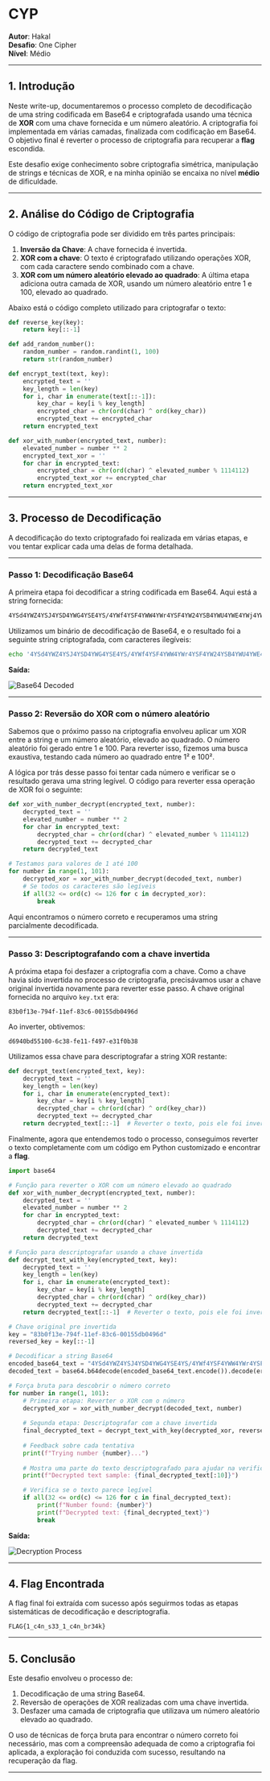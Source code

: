 # **CYP**

**Autor**: Hakal  
**Desafio**: One Cipher  
**Nível**: Médio  

---

## **1. Introdução**

Neste write-up, documentaremos o processo completo de decodificação de uma string codificada em Base64 e criptografada usando uma técnica de **XOR** com uma chave fornecida e um número aleatório. A criptografia foi implementada em várias camadas, finalizada com codificação em Base64. O objetivo final é reverter o processo de criptografia para recuperar a **flag** escondida.

Este desafio exige conhecimento sobre criptografia simétrica, manipulação de strings e técnicas de XOR, e na minha opinião se encaixa no nível **médio** de dificuldade.

---

## **2. Análise do Código de Criptografia**

O código de criptografia pode ser dividido em três partes principais:

1. **Inversão da Chave**: A chave fornecida é invertida.
2. **XOR com a chave**: O texto é criptografado utilizando operações XOR, com cada caractere sendo combinado com a chave.
3. **XOR com um número aleatório elevado ao quadrado**: A última etapa adiciona outra camada de XOR, usando um número aleatório entre 1 e 100, elevado ao quadrado.

Abaixo está o código completo utilizado para criptografar o texto:

```python
def reverse_key(key):
    return key[::-1]

def add_random_number():
    random_number = random.randint(1, 100)
    return str(random_number)

def encrypt_text(text, key):
    encrypted_text = ''
    key_length = len(key)
    for i, char in enumerate(text[::-1]):
        key_char = key[i % key_length]
        encrypted_char = chr(ord(char) ^ ord(key_char))
        encrypted_text += encrypted_char
    return encrypted_text

def xor_with_number(encrypted_text, number):
    elevated_number = number ** 2
    encrypted_text_xor = ''
    for char in encrypted_text:
        encrypted_char = chr(ord(char) ^ elevated_number % 1114112)
        encrypted_text_xor += encrypted_char
    return encrypted_text_xor
```

---

## **3. Processo de Decodificação**

A decodificação do texto criptografado foi realizada em várias etapas, e vou tentar explicar cada uma delas de forma detalhada.

---

### **Passo 1: Decodificação Base64**

A primeira etapa foi decodificar a string codificada em Base64. Aqui está a string fornecida:

```bash
4YSd4YWZ4YSJ4YSD4YWG4YSE4YS/4YWf4YSF4YWW4YWr4YSF4YW24YSB4YWU4YWE4YWj4YWH4YWW4YSC4YWq4YSE4YWS4YSl4YWx4YWx4YW1
```

Utilizamos um binário de decodificação de Base64, e o resultado foi a seguinte string criptografada, com caracteres ilegíveis:


```bash
echo '4YSd4YWZ4YSJ4YSD4YWG4YSE4YS/4YWf4YSF4YWW4YWr4YSF4YW24YSB4YWU4YWE4YWj4YWH4YWW4YSC4YWq4YSE4YWS4YSl4YWx4YWx4YW1' | base64 -d
```

**Saída:**

![Base64 Decoded](1.png)

---

### **Passo 2: Reversão do XOR com o número aleatório**

Sabemos que o próximo passo na criptografia envolveu aplicar um XOR entre a string e um número aleatório, elevado ao quadrado. O número aleatório foi gerado entre 1 e 100. Para reverter isso, fizemos uma busca exaustiva, testando cada número ao quadrado entre 1² e 100².

A lógica por trás desse passo foi tentar cada número e verificar se o resultado gerava uma string legível. O código para reverter essa operação de XOR foi o seguinte:

```python
def xor_with_number_decrypt(encrypted_text, number):
    decrypted_text = ''
    elevated_number = number ** 2
    for char in encrypted_text:
        decrypted_char = chr(ord(char) ^ elevated_number % 1114112)
        decrypted_text += decrypted_char
    return decrypted_text

# Testamos para valores de 1 até 100
for number in range(1, 101):
    decrypted_xor = xor_with_number_decrypt(decoded_text, number)
    # Se todos os caracteres são legíveis
    if all(32 <= ord(c) <= 126 for c in decrypted_xor):
        break
```

Aqui encontramos o número correto e recuperamos uma string parcialmente decodificada.

---

### **Passo 3: Descriptografando com a chave invertida**

A próxima etapa foi desfazer a criptografia com a chave. Como a chave havia sido invertida no processo de criptografia, precisávamos usar a chave original invertida novamente para reverter esse passo. A chave original fornecida no arquivo `key.txt` era:

```
83b0f13e-794f-11ef-83c6-00155db0496d
```

Ao inverter, obtivemos:

```
d6940bd55100-6c38-fe11-f497-e31f0b38
```

Utilizamos essa chave para descriptografar a string XOR restante:

```python
def decrypt_text(encrypted_text, key):
    decrypted_text = ''
    key_length = len(key)
    for i, char in enumerate(encrypted_text):
        key_char = key[i % key_length]
        decrypted_char = chr(ord(char) ^ ord(key_char))
        decrypted_text += decrypted_char
    return decrypted_text[::-1]  # Reverter o texto, pois ele foi invertido na criptografia
```

Finalmente, agora que entendemos todo o processo, conseguimos reverter o texto completamente com um código em Python customizado e encontrar a **flag**.

```python
import base64

# Função para reverter o XOR com um número elevado ao quadrado
def xor_with_number_decrypt(encrypted_text, number):
    decrypted_text = ''
    elevated_number = number ** 2
    for char in encrypted_text:
        decrypted_char = chr(ord(char) ^ elevated_number % 1114112)
        decrypted_text += decrypted_char
    return decrypted_text

# Função para descriptografar usando a chave invertida
def decrypt_text_with_key(encrypted_text, key):
    decrypted_text = ''
    key_length = len(key)
    for i, char in enumerate(encrypted_text):
        key_char = key[i % key_length]
        decrypted_char = chr(ord(char) ^ ord(key_char))
        decrypted_text += decrypted_char
    return decrypted_text[::-1]  # Reverter o texto, pois ele foi invertido na criptografia

# Chave original pre invertida
key = "83b0f13e-794f-11ef-83c6-00155db0496d"
reversed_key = key[::-1]

# Decodificar a string Base64
encoded_base64_text = "4YSd4YWZ4YSJ4YSD4YWG4YSE4YS/4YWf4YSF4YWW4YWr4YSF4YW24YSB4YWU4YWE4YWj4YWH4YWW4YSC4YWq4YSE4YWS4YSl4YWx4YWx4YW1"
decoded_text = base64.b64decode(encoded_base64_text.encode()).decode(errors='ignore')

# Força bruta para descobrir o número correto
for number in range(1, 101):
    # Primeira etapa: Reverter o XOR com o número
    decrypted_xor = xor_with_number_decrypt(decoded_text, number)
    
    # Segunda etapa: Descriptografar com a chave invertida
    final_decrypted_text = decrypt_text_with_key(decrypted_xor, reversed_key)
    
    # Feedback sobre cada tentativa
    print(f"Trying number {number}...")
    
    # Mostra uma parte do texto descriptografado para ajudar na verificação
    print(f"Decrypted text sample: {final_decrypted_text[:10]}")

    # Verifica se o texto parece legível
    if all(32 <= ord(c) <= 126 for c in final_decrypted_text):
        print(f"Number found: {number}")
        print(f"Decrypted text: {final_decrypted_text}")
        break
```

**Saída:**

![Decryption Process](2.png)

---

## **4. Flag Encontrada**

A flag final foi extraída com sucesso após seguirmos todas as etapas sistemáticas de decodificação e descriptografia.

```
FLAG{1_c4n_s33_1_c4n_br34k}
```

---

## **5. Conclusão**

Este desafio envolveu o processo de:

1. Decodificação de uma string Base64.
2. Reversão de operações de XOR realizadas com uma chave invertida.
3. Desfazer uma camada de criptografia que utilizava um número aleatório elevado ao quadrado.

O uso de técnicas de força bruta para encontrar o número correto foi necessário, mas com a compreensão adequada de como a criptografia foi aplicada, a exploração foi conduzida com sucesso, resultando na recuperação da flag.

---

